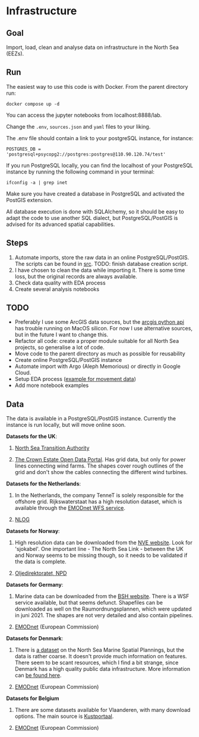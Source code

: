 # Infrastructure

## Goal

Import, load, clean and analyse data on infrastructure in the North Sea (EEZs).

## Run

The easiest way to use this code is with Docker. From the parent directory run:

```
docker compose up -d
```

You can access the jupyter notebooks from localhost:8888/lab.

Change the ```.env```, ```sources.json``` and ```yaml``` files to your liking.

The .env file should contain a link to your postgreSQL instance, for instance:

```
POSTGRES_DB = 'postgresql+psycopg2://postgres:postgres@110.90.120.74/test'
```

If you run PostgreSQL locally, you can find the localhost of your PostgreSQL instance by running the following command in your terminal:

```
ifconfig -a | grep inet
```

Make sure you have created a database in PostgreSQL and activated the PostGIS extension.

All database execution is done with SQLAlchemy, so it should be easy to adapt the code to use another SQL dialect, but PostgreSQL/PostGIS is advised for its advanced spatial capabilities. 

## Steps

1. Automate imports, store the raw data in an online PostgreSQL/PostGIS. The scripts can be found in [src](../../src/). TODO: finish database creation script.
2. I have chosen to clean the data while importing it. There is some time loss, but the original records are always available. 
3. Check data quality with EDA process
4. Create several analysis notebooks

## TODO

- Preferably I use some ArcGIS data sources, but the [arcgis python api](https://developers.arcgis.com/python/) has trouble running on MacOS silicon. For now I use alternative sources, but in the future I want to change this.
- Refactor all code: create a proper module suitable for all North Sea projects, so generalise a lot of code.
- Move code to the parent directory as much as possible for reusability
- Create online PostgreSQL/PostGIS instance
- Automate import with Argo (Aleph Memorious) or directly in Google Cloud.
- Setup EDA process ([example for movement data](https://github.com/anitagraser/EDA-protocol-movement-data))
- Add more notebook examples

## Data

The data is available in a PostgreSQL/PostGIS instance. Currently the instance is run locally, but will move online soon.

**Datasets for the UK**:

1. [North Sea Transition Authority](https://www.nstauthority.co.uk/)

2. [The Crown Estate Open Data Portal](https://opendata-thecrownestate.opendata.arcgis.com/). Has grid data, but only for power lines connecting wind farms. The shapes cover rough outlines of the grid and don't show the cables connecting the different wind turbines.

**Datasets for the Netherlands**:
1. In the Netherlands, the company TenneT is solely responsible for the offshore grid. Rijkswaterstaat has a high resolution dataset, which is available through the [EMODnet WFS service](https://emodnet.ec.europa.eu/en/emodnet-web-service-documentation). 

2. [NLOG](https://nlog.nl)

**Datasets for Norway**:
1. High resolution data can be downloaded from the [NVE website](https://www.nve.no/map-services/). Look for 'sjokabel'. One important line - The North Sea Link - between the UK and Norway seems to be missing though, so it needs to be validated if the data is complete. 

2. [Oljedirektoratet, NPD](https://npd.no/)

**Datasets for Germany**:
1. Marine data can be downloaded from the [BSH website](https://www.bsh.de/EN/DATA/GeoSeaPortal/geoseaportal_node.html;jsessionid=EF13EF81A7B022395391958E30AF2BE3.live21301). There is a WSF service available, but that seems defunct. Shapefiles can be downloaded as well on the Raumordnungsplannen, which were updated in juni 2021. The shapes are not very detailed and also contain pipelines. 

2. [EMODnet](https://www.emodnet-humanactivities.eu/view-data.php) (European Commission)

**Datasets for Denmark**:
1. There is [a dataset](https://geodata-info.dk/srv/dan/catalog.search#/metadata/44b34117-cf77-40ed-a099-6ec1a5e6bb75) on the North Sea Marine Spatial Plannings, but the data is rather coarse. It doesn't provide much information on features. There seem to be scant resources, which I find a bit strange, since Denmark has a high quality public data infrastructure. More information can [be found here](https://dma.dk/growth-and-framework-conditions/maritime-spatial-plan).

2. [EMODnet](https://www.emodnet-humanactivities.eu/view-data.php) (European Commission)

**Datasets for Belgium**
1. There are some datasets available for Vlaanderen, with many download options. The main source is [Kustportaal](https://www.kustportaal.be/nl). 

2. [EMODnet](https://www.emodnet-humanactivities.eu/view-data.php) (European Commission)